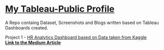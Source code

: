 # [My Tableau-Public Profile](https://public.tableau.com/app/profile/rohan.deshpande4178)

A Repo containg Dataset, Screenshots and Blogs written based on Tableau Dashboards created.

Project 1 - [HR Analytics Dashboard based on Data taken from Kaggle](https://tabsoft.co/3rGfTlG) <br />
<b> [Link to the Medium Article](https://medium.com/@rohan.deshpande17/unveiling-insights-and-elevating-employee-performance-the-power-of-annual-performance-reviews-28b458716bdc) </b>
